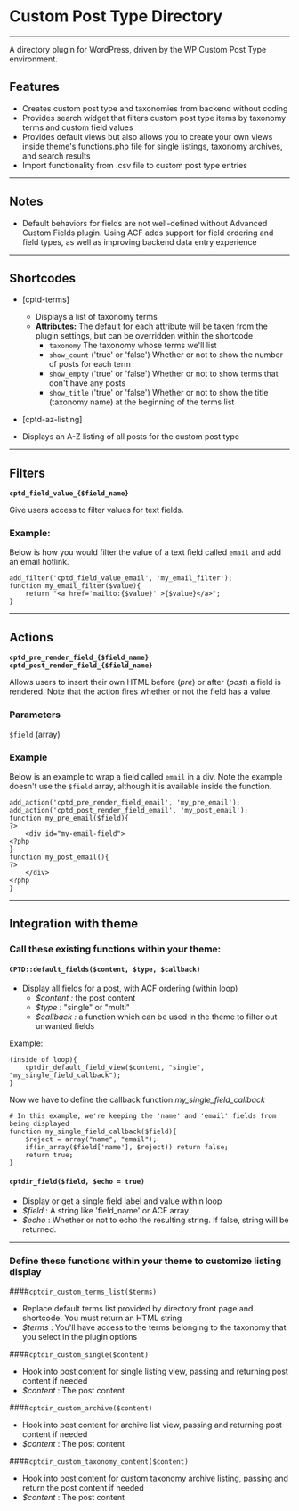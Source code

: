 # Custom Post Type Directory
---

A directory plugin for WordPress, driven by the WP Custom Post Type environment.

## Features

* Creates custom post type and taxonomies from backend without coding
* Provides search widget that filters custom post type items by taxonomy terms and custom field values
* Provides default views but also allows you to create your own views inside theme's functions.php file for single listings, taxonomy archives, and search results
* Import functionality from .csv file to custom post type entries

---

## Notes

* Default behaviors for fields are not well-defined without Advanced Custom Fields plugin.  Using ACF adds support for field ordering and field types, as well as improving backend data entry experience

---

## Shortcodes
* [cptd-terms]
  * Displays a list of taxonomy terms 
  * **Attributes:** The default for each attribute will be taken from the plugin settings, but can be overridden within the shortcode 
    * `taxonomy` The taxonomy whose terms we'll list
    * `show_count` ('true' or 'false') Whether or not to show the number of posts for each term
    * `show_empty` ('true' or 'false') Whether or not to show terms that don't have any posts
    * `show_title` ('true' or 'false') Whether or not to show the title (taxonomy name) at the beginning of the terms list

* [cptd-az-listing]
 * Displays an A-Z listing of all posts for the custom post type

---

## Filters

**````cptd_field_value_{$field_name}````**

Give users access to filter values for text fields.

### Example:

Below is how you would filter the value of a text field called `email` and add an email hotlink.

    add_filter('cptd_field_value_email', 'my_email_filter');
    function my_email_filter($value){
    	return "<a href='mailto:{$value}' >{$value}</a>";
    }

--- 

## Actions

**````cptd_pre_render_field_{$field_name}````**
**````cptd_post_render_field_{$field_name}````**

Allows users to insert their own HTML before (*pre*) or after (*post*) a field is rendered.  Note that the action fires whether or not the field has a value.

### Parameters

````$field```` (array)

### Example

Below is an example to wrap a field called `email` in a div. Note the example doesn't use the `$field` array, although it is available inside the function.

    add_action('cptd_pre_render_field_email', 'my_pre_email');
    add_action('cptd_post_render_field_email', 'my_post_email');
    function my_pre_email($field){
    ?>
    	<div id="my-email-field">
    <?php
    }
    function my_post_email(){
    ?>
    	</div>
    <?php
    }

---

## Integration with theme

### Call these existing functions within your theme:

#### ```CPTD::default_fields($content, $type, $callback)```
* Display all fields for a post, with ACF ordering (within loop)
  * *$content :* the post content
  * *$type :* "single" or "multi"
  * *$callback :* a function which can be used in the theme to filter out unwanted fields

Example:

	(inside of loop){
    	cptdir_default_field_view($content, "single", "my_single_field_callback");
    }
    
Now we have to define the callback function *my_single_field_callback*

    # In this example, we're keeping the 'name' and 'email' fields from being displayed
    function my_single_field_callback($field){
        $reject = array("name", "email");
        if(in_array($field['name'], $reject)) return false;
        return true;
    }


#### ```cptdir_field($field, $echo = true)```
* Display or get a single field label and value within loop
 * *$field* : A string like 'field_name' or ACF array
 * *$echo* : Whether or not to echo the resulting string.  If false, string will be returned.

---

### Define these functions within your theme to customize listing display

####```cptdir_custom_terms_list($terms)```
* Replace default terms list provided by directory front page and shortcode. You must return an HTML string
 * *$terms* : You'll have access to the terms belonging to the taxonomy that you select in the plugin options

####```cptdir_custom_single($content)```
* Hook into post content for single listing view, passing and returning post content if needed
 * *$content* : The post content

####```cptdir_custom_archive($content)```
* Hook into post content for archive list view, passing and returning post content if needed
 * *$content* : The post content

####```cptdir_custom_taxonomy_content($content)```
* Hook into post content for custom taxonomy archive listing, passing and return the post content if needed
 * *$content* : The post content